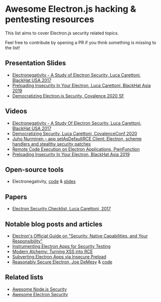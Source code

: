 # Awesome Electron.js hacking & pentesting resources

This list aims to cover Electron.js security related topics.

Feel free to contribute by opening a PR if you think something is missing to the list!

## Presentation Slides

- [Electronegativity - A Study of Electron Security, Luca Carettoni, BlackHat USA 2017](https://www.blackhat.com/docs/us-17/thursday/us-17-Carettoni-Electronegativity-A-Study-Of-Electron-Security.pdf)
- [Preloading Insecurity In Your Electron, Luca Carettoni, BlackHat Asia 2019](https://doyensec.com/resources/Asia-19-Carettoni-Preloading-Insecurity-In-Your-Electron.pdf)
- [Democratizing Electron.js Security, Covalence 2020 SF](https://doyensec.com/resources/Covalence-2020-Carettoni-DemocratizingElectronSecurity.pdf)

## Videos

- [Electronegativity - A Study Of Electron Security, Luca Carettoni, BlackHat USA 2017](https://www.youtube.com/watch?v=oJWsBHlt0ZM)
- [Democratizing Security, Luca Carettoni, CovalenceConf 2020](https://www.youtube.com/watch?v=N2GGWz-Pkeg)
- [Juho Nurminen – app setAsDefaultRCE Client: Electron, scheme handlers and stealthy security patches](https://www.youtube.com/watch?v=A9qJHqWYl_4)
- [Remote Code Execution on Electron Applications, PwnFunction](https://www.youtube.com/watch?v=jkJWA_CWrQs)
- [Preloading Insecurity In Your Electron, BlackHat Asia 2019](https://www.youtube.com/watch?v=Hw6JShd8Jxw)

## Open-source tools

- Electronegativity, [code](https://github.com/doyensec/electronegativity) & [slides](https://doyensec.com/resources/Electronegativity_ArsenalBHUS2019.pdf)

## Papers

- [Electron Security Checklist, Luca Carettoni, 2017](https://doyensec.com/resources/us-17-Carettoni-Electronegativity-A-Study-Of-Electron-Security-wp.pdf)

## Notable blog posts and articles

- [Electron's Official Guide on "Security, Native Capabilities, and Your Responsibility"](https://www.electronjs.org/docs/tutorial/security)
- [Instrumenting Electron Apps for Security Testing](https://blog.doyensec.com/2018/07/19/instrumenting-electron-app.html)
- [Modern Alchemy: Turning XSS into RCE](https://blog.doyensec.com/2017/08/03/electron-framework-security.html)
- [Subverting Electron Apps via Insecure Preload](https://blog.doyensec.com/2019/04/03/subverting-electron-apps-via-insecure-preload.html)
- [Reasonably Secure Electron, Joe DeMesy](https://know.bishopfox.com/research/reasonably-secure-electron) & [code](https://github.com/moloch--/reasonably-secure-electron)

## Related lists

- [Awesome Node.js Security](https://github.com/lirantal/awesome-nodejs-security)
- [Awesome Electron Security](https://github.com/rtckit/awesome-rtc/)
